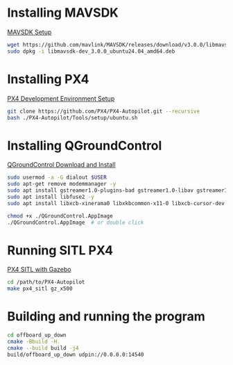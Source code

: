 # Installing MAVSDK
[MAVSDK Setup](https://mavsdk.mavlink.io/v2.0/en/cpp/quickstart.html)

```sh
wget https://github.com/mavlink/MAVSDK/releases/download/v3.0.0/libmavsdk-dev_3.0.0_ubuntu24.04_amd64.deb
sudo dpkg -i libmavsdk-dev_3.0.0_ubuntu24.04_amd64.deb
```

# Installing PX4

[PX4 Development Environment Setup](https://docs.px4.io/main/en/dev_setup/dev_env_linux_ubuntu.html#simulation-and-nuttx-pixhawk-targets)

```sh
git clone https://github.com/PX4/PX4-Autopilot.git --recursive
bash ./PX4-Autopilot/Tools/setup/ubuntu.sh
```

# Installing QGroundControl

[QGroundControl Download and Install](https://docs.qgroundcontrol.com/master/en/qgc-user-guide/getting_started/download_and_install.html)

```sh
sudo usermod -a -G dialout $USER
sudo apt-get remove modemmanager -y
sudo apt install gstreamer1.0-plugins-bad gstreamer1.0-libav gstreamer1.0-gl -y
sudo apt install libfuse2 -y
sudo apt install libxcb-xinerama0 libxkbcommon-x11-0 libxcb-cursor-dev -y

chmod +x ./QGroundControl.AppImage
./QGroundControl.AppImage  # or double click
```

# Running SITL PX4

[PX4 SITL with Gazebo](https://docs.px4.io/main/en/sim_gazebo_gz/)

```sh
cd /path/to/PX4-Autopilot
make px4_sitl gz_x500
```

# Building and running the program

```sh
cd offboard_up_down
cmake -Bbuild -H.
cmake --build build -j4
build/offboard_up_down udpin://0.0.0.0:14540
